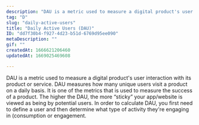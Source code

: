 ```yaml
---
description: "DAU is a metric used to measure a digital product's user interaction with its product or service. DAU measures how many unique users visit a product on a daily basis. It is one of the metrics that is used to measure the success of a product.\nThe higher the DAU, the more “sticky” your app/website is viewed as being by potential users. In order to calculate DAU, you first need to define a user and then determine what type of activity they're engaging in (consumption or engagement)."
tag: "D"
slug: "daily-active-users"
title: "Daily Active Users (DAU)"
ID: "dd7f30b4-f927-4d23-b51d-6769d95ee090"
metaDescription: ""
gif: ""
createdAt: 1666621206460
updatedAt: 1669025469608

---
```

DAU is a metric used to measure a digital product's user interaction with its product or service. DAU measures how many unique users visit a product on a daily basis. It is one of the metrics that is used to measure the success of a product.
The higher the DAU, the more “sticky” your app/website is viewed as being by potential users. In order to calculate DAU, you first need to define a user and then determine what type of activity they're engaging in (consumption or engagement.